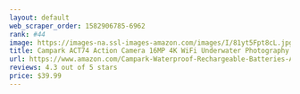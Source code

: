 ```yaml
---
layout: default 
﻿web_scraper_order: 1582906785-6962
rank: #44
image: https://images-na.ssl-images-amazon.com/images/I/81yt5Fpt8cL.jpg
title: Campark ACT74 Action Camera 16MP 4K WiFi Underwater Photography Cameras 170 Degree…
url: https://www.amazon.com/Campark-Waterproof-Rechargeable-Batteries-Accessories/dp/B01MXXP4EC/ref=zg_mw_photo_44?_encoding=UTF8&psc=1&refRID=C6DA0XF7JAQBJB1KF3C0
reviews: 4.3 out of 5 stars
price: $39.99 
---
```

